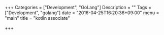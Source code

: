 +++
Categories = ["Development", "GoLang"]
Description = ""
Tags = ["Development", "golang"]
date = "2016-04-25T16:20:36+09:00"
menu = "main"
title = "kotlin associate"

+++

